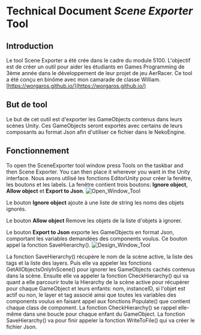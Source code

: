 # Technical Document *Scene Exporter* Tool

## Introduction
Le tool Scene Exporter a été crée dans le cadre du module 5100. L'objectif est de créer un outil pour aider les étudiants en Games Programming de 3ème année dans le développement de leur projet de jeu AerRacer.
Ce tool a été conçu en binôme avec mon camarade de classe William.[https://worgaros.github.io/](https://worgaros.github.io/)

## But de tool
Le but de cet outil est d'exporter les GameObjects contenus dans leurs scènes Unity. Ces GameObjects seront exportés avec certains de leurs composants au format Json afin d'utiliser ce fichier dans le NekoEngine.

## Fonctionnement

To open the SceneExporter tool window press Tools on the taskbar and then Scene Exporter. You can then place it wherever you want in the Unity interface.
Nous avons utilisé les fonctions EditorUnity pour créer la fenêtre, les boutons et les labels. La fenêtre contient trois boutons: **Ignore object**, **Allow object** et **Export to Json**.
![Open_Window_Tool](SosoLaMojo.github.io/assets/GIF/Open_Window.gif)

Le bouton **Ignore object** ajoute à une liste de string les noms des objets ignorés.

Le bouton **Allow object** Remove les objets de la liste d'objets à ignorer.

Le bouton **Export to Json** exporte les GameObjects en format Json, comportant les variables demandées des components voulus. Ce bouton appel la fonction SaveHierarchy().
![Design_Window_Tool](SosoLaMojo.github.io/assets/PNG/Tool_Scene_Exporter/Design_Window.PNG)

La fonction SaveHierarchy() récupère le nom de la scène active, la liste des tags et la liste des layers. Puis elle va appeler les fonctions GetAllObjectsOnlyInScene() pour ignorer les GameObjects cachés contenus dans la scène. Ensuite elle va appeler la fonction CheckHierarchy() qui va quant a elle parcourir toute la Hierarchy de la scène active pour récupérer pour chaque GameObject et leurs enfants: nom, instanceID, si l'objet est actif ou non, le layer et tag associé ainsi que toutes les variables des components voulus en faisant appel aux fonctions Populate() que contient chaque class de component. La fonction CheckHierarchy() se rappel elle-même dans une boucle pour chaque enfant du GameObject. La fonction SaveHierarchy() va pour finir appeler la fonction WriteToFile() qui va créer le fichier Json.
